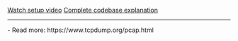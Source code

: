 
[Watch setup video](https://drive.google.com/file/d/1eYNxYK1PwytO2PWmcgI0S9feHcdOMewj/view?usp=sharing)
[Complete codebase explanation](https://drive.google.com/file/d/1hAfR-oWTelNEj2gqmMKK8fbGyKFw9ABJ/view)

<hr>
- Read more: https://www.tcpdump.org/pcap.html
